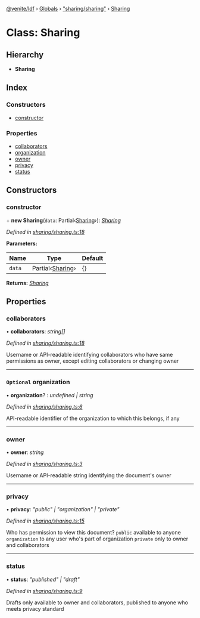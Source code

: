 [@venite/ldf](../README.md) › [Globals](../globals.md) › ["sharing/sharing"](../modules/_sharing_sharing_.md) › [Sharing](_sharing_sharing_.sharing.md)

# Class: Sharing

## Hierarchy

* **Sharing**

## Index

### Constructors

* [constructor](_sharing_sharing_.sharing.md#constructor)

### Properties

* [collaborators](_sharing_sharing_.sharing.md#collaborators)
* [organization](_sharing_sharing_.sharing.md#optional-organization)
* [owner](_sharing_sharing_.sharing.md#owner)
* [privacy](_sharing_sharing_.sharing.md#privacy)
* [status](_sharing_sharing_.sharing.md#status)

## Constructors

###  constructor

\+ **new Sharing**(`data`: Partial‹[Sharing](_sharing_sharing_.sharing.md)›): *[Sharing](_sharing_sharing_.sharing.md)*

*Defined in [sharing/sharing.ts:18](https://github.com/gbj/venite/blob/867c35ce/ldf/src/sharing/sharing.ts#L18)*

**Parameters:**

Name | Type | Default |
------ | ------ | ------ |
`data` | Partial‹[Sharing](_sharing_sharing_.sharing.md)› | {} |

**Returns:** *[Sharing](_sharing_sharing_.sharing.md)*

## Properties

###  collaborators

• **collaborators**: *string[]*

*Defined in [sharing/sharing.ts:18](https://github.com/gbj/venite/blob/867c35ce/ldf/src/sharing/sharing.ts#L18)*

Username or API-readable identifying collaborators who have same permissions as owner, except editing collaborators or changing owner

___

### `Optional` organization

• **organization**? : *undefined | string*

*Defined in [sharing/sharing.ts:6](https://github.com/gbj/venite/blob/867c35ce/ldf/src/sharing/sharing.ts#L6)*

API-readable identifier of the organization to which this belongs, if any

___

###  owner

• **owner**: *string*

*Defined in [sharing/sharing.ts:3](https://github.com/gbj/venite/blob/867c35ce/ldf/src/sharing/sharing.ts#L3)*

Username or API-readable string identifying the document's owner

___

###  privacy

• **privacy**: *"public" | "organization" | "private"*

*Defined in [sharing/sharing.ts:15](https://github.com/gbj/venite/blob/867c35ce/ldf/src/sharing/sharing.ts#L15)*

Who has permission to view this document?
`public` available to anyone
`organization` to any user who's part of organization
`private` only to owner and collaborators

___

###  status

• **status**: *"published" | "draft"*

*Defined in [sharing/sharing.ts:9](https://github.com/gbj/venite/blob/867c35ce/ldf/src/sharing/sharing.ts#L9)*

Drafts only available to owner and collaborators, published to anyone who meets privacy standard
